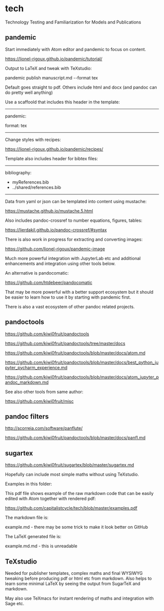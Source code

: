 # tech
Technology Testing and Familiarization for Models and Publications

## pandemic

Start immediately with Atom editor and pandemic to focus on content.

https://lionel-rigoux.github.io/pandemic/tutorial/

Output to LaTeX and tweak with TeXstudio:

pandemic publish manuscript.md --format tex

Default goes straight to pdf. Others include html and docx (and pandoc can do pretty well anything)

Use a scaffoold that includes this header in the template:

---
pandemic:

format: tex
  
---

Change styles with recipes:

https://lionel-rigoux.github.io/pandemic/recipes/

Template also includes header for bibtex files:

---
bibliography:
  - myReferences.bib
  - ../shared/references.bib
---

Data from yaml or json can be templated into content using mustache:

https://mustache.github.io/mustache.5.html

Also includes pandoc-crossref to number equations, figures, tables:

https://lierdakil.github.io/pandoc-crossref/#syntax

There is also work in progress for extracting and converting images:

https://github.com/lionel-rigoux/pandemic-image

Much more powerful integration with JupyterLab etc and additional enhancements and integration using other tools below.

An alternative is pandocomatic:

https://github.com/htdebeer/pandocomatic

That may be more powerful with a better support ecosystem but it should be easier to learn how to use it by starting with pandemic first.

There is also a vast ecosystem of other pandoc related projects.

## pandoctools

https://github.com/kiwi0fruit/pandoctools

https://github.com/kiwi0fruit/pandoctools/tree/master/docs

https://github.com/kiwi0fruit/pandoctools/blob/master/docs/atom.md

https://github.com/kiwi0fruit/pandoctools/blob/master/docs/best_python_jupyter_pycharm_experience.md

https://github.com/kiwi0fruit/pandoctools/blob/master/docs/atom_jupyter_pandoc_markdown.md

See also other tools from same author:

https://github.com/kiwi0fruit/misc

## pandoc filters

http://scorreia.com/software/panflute/

https://github.com/kiwi0fruit/pandoctools/blob/master/docs/panfl.md

## sugartex

https://github.com/kiwi0fruit/sugartex/blob/master/sugartex.md

Hopefully can include most simple maths without using TeXstudio.

Examples in this folder:

This pdf file shows example of the raw markdown code that can be easily edited with Atom together with rendered pdf:

https://github.com/capitalistcycle/tech/blob/master/examples.pdf

The markdown file is:

example.md - there may be some trick to make it look better on GitHub

The LaTeX generated file is:

example.md.md - this is unreadable


## TeXstudio

Needed for publisher templates, complex maths and final WYSIWYG tweaking before producing pdf or html etc from markdown. Also helps to learn some minimal LaTeX by seeing the output from SugarTeX and markdown.

May also use TeXmacs for instant rendering of maths and integration with Sage etc. 

